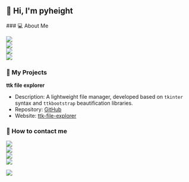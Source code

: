 ## 👋 Hi, I'm pyheight  
<img align="right" src="https://github-readme-stats.vercel.app/api?username=pyheight&theme=tokyonight" alt="">
### 💻 About Me  

[<img src="https://img.shields.io/badge/Programming-enthusiasts-blueviolet?style=for-the-badge&logo=dev.to">](https://github.com/pyheight)  
[<img src="https://img.shields.io/badge/Location-Guangdong-green?style=for-the-badge&logo=googlemaps">](https://github.com/pyheight)  
[<img src="https://img.shields.io/badge/Python-Lover-informational?style=for-the-badge&logo=python&logoColor=white">](https://github.com/pyheight)  
[<img src="https://img.shields.io/badge/Curious%20about-New%20Technologies-yellow?style=for-the-badge&logo=rss">](https://github.com/pyheight)  

### 👀 My Projects
**ttk file explorer**
- Description: A lightweight file manager, developed based on `tkinter` syntax and `ttkbootstrap` beautification libraries.  
- Repository: [GitHub](https://github.com/pyheight/ttk-file-explorer/)  
- Website: [ttk-file-explorer](https://pyheight.github.io/ttk-file-explorer/)  

### 🌱 How to contact me  
[<img src="https://img.shields.io/badge/GitHub-pyheight-black?style=social&logo=github">](https://github.com/pyheight)  
[<img src="https://img.shields.io/badge/Email-276581780%40qq.com-blue?style=social&logo=gmail">](mailto:276581780@qq.com)  
[<img src="https://img.shields.io/badge/Zhihu-Homepage-blue?style=plastic&logo=zhihu">](https://www.zhihu.com/people/height-8)  
[<img src="https://img.shields.io/badge/CSDN-Blog-orange?style=plastic&logo=blogger&logoColor=white">](https://blog.csdn.net/2302_82330415)

![](https://count.getloli.com/get/@pyheight?theme=rule34)
